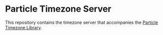 Particle Timezone Server
=======================

This repository contains the timezone server that accompanies the [Particle Timezone Library][1].


[1]: https://github.com/JelmerT/particle-timezone/
